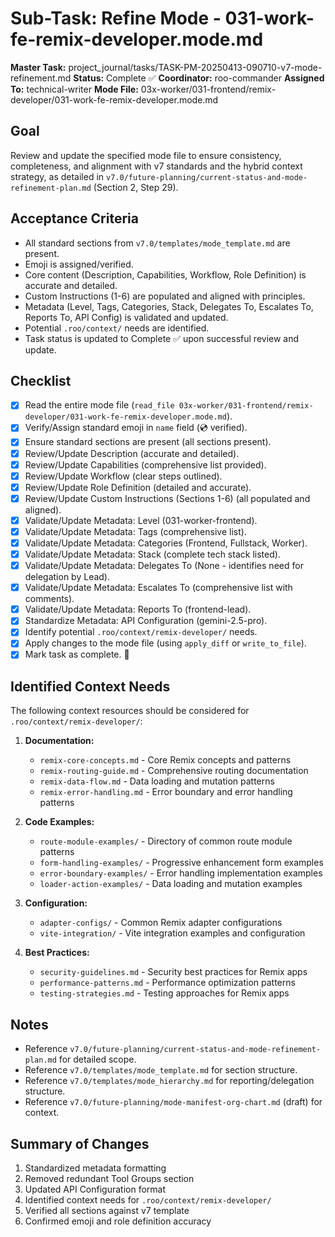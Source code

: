 # Sub-Task: Refine Mode - 031-work-fe-remix-developer.mode.md

**Master Task:** project_journal/tasks/TASK-PM-20250413-090710-v7-mode-refinement.md
**Status:** Complete ✅
**Coordinator:** roo-commander
**Assigned To:** technical-writer
**Mode File:** 03x-worker/031-frontend/remix-developer/031-work-fe-remix-developer.mode.md

## Goal
Review and update the specified mode file to ensure consistency, completeness, and alignment with v7 standards and the hybrid context strategy, as detailed in `v7.0/future-planning/current-status-and-mode-refinement-plan.md` (Section 2, Step 29).

## Acceptance Criteria
- All standard sections from `v7.0/templates/mode_template.md` are present.
- Emoji is assigned/verified.
- Core content (Description, Capabilities, Workflow, Role Definition) is accurate and detailed.
- Custom Instructions (1-6) are populated and aligned with principles.
- Metadata (Level, Tags, Categories, Stack, Delegates To, Escalates To, Reports To, API Config) is validated and updated.
- Potential `.roo/context/` needs are identified.
- Task status is updated to Complete ✅ upon successful review and update.

## Checklist
- [x] Read the entire mode file (`read_file 03x-worker/031-frontend/remix-developer/031-work-fe-remix-developer.mode.md`).
- [x] Verify/Assign standard emoji in `name` field (💿 verified).
- [x] Ensure standard sections are present (all sections present).
- [x] Review/Update Description (accurate and detailed).
- [x] Review/Update Capabilities (comprehensive list provided).
- [x] Review/Update Workflow (clear steps outlined).
- [x] Review/Update Role Definition (detailed and accurate).
- [x] Review/Update Custom Instructions (Sections 1-6) (all populated and aligned).
- [x] Validate/Update Metadata: Level (031-worker-frontend).
- [x] Validate/Update Metadata: Tags (comprehensive list).
- [x] Validate/Update Metadata: Categories (Frontend, Fullstack, Worker).
- [x] Validate/Update Metadata: Stack (complete tech stack listed).
- [x] Validate/Update Metadata: Delegates To (None - identifies need for delegation by Lead).
- [x] Validate/Update Metadata: Escalates To (comprehensive list with comments).
- [x] Validate/Update Metadata: Reports To (frontend-lead).
- [x] Standardize Metadata: API Configuration (gemini-2.5-pro).
- [x] Identify potential `.roo/context/remix-developer/` needs.
- [x] Apply changes to the mode file (using `apply_diff` or `write_to_file`).
- [x] Mark task as complete. 📣

## Identified Context Needs
The following context resources should be considered for `.roo/context/remix-developer/`:

1. **Documentation:**
   - `remix-core-concepts.md` - Core Remix concepts and patterns
   - `remix-routing-guide.md` - Comprehensive routing documentation
   - `remix-data-flow.md` - Data loading and mutation patterns
   - `remix-error-handling.md` - Error boundary and error handling patterns

2. **Code Examples:**
   - `route-module-examples/` - Directory of common route module patterns
   - `form-handling-examples/` - Progressive enhancement form examples
   - `error-boundary-examples/` - Error handling implementation examples
   - `loader-action-examples/` - Data loading and mutation examples

3. **Configuration:**
   - `adapter-configs/` - Common Remix adapter configurations
   - `vite-integration/` - Vite integration examples and configuration

4. **Best Practices:**
   - `security-guidelines.md` - Security best practices for Remix apps
   - `performance-patterns.md` - Performance optimization patterns
   - `testing-strategies.md` - Testing approaches for Remix apps

## Notes
*   Reference `v7.0/future-planning/current-status-and-mode-refinement-plan.md` for detailed scope.
*   Reference `v7.0/templates/mode_template.md` for section structure.
*   Reference `v7.0/templates/mode_hierarchy.md` for reporting/delegation structure.
*   Reference `v7.0/future-planning/mode-manifest-org-chart.md` (draft) for context.

## Summary of Changes
1. Standardized metadata formatting
2. Removed redundant Tool Groups section
3. Updated API Configuration format
4. Identified context needs for `.roo/context/remix-developer/`
5. Verified all sections against v7 template
6. Confirmed emoji and role definition accuracy